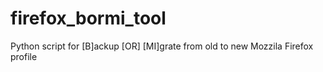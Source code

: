# firefox_bormi_tool
Python script for [B]ackup [OR] [MI]grate from old to new Mozzila Firefox profile
